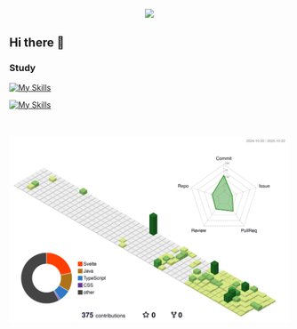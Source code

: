 <p align="center">
  <img src="https://capsule-render.vercel.app/api?type=waving&color=gradient&text=Good%20to%20see%20you&height=120&section=header&fontSize=50&fontColor=FFFFFF&animation=fadeIn&customColorList=ADD8E6,87CEEB,87CEFA,B0E0E6" />
</p>

## Hi there 👋

<div>
  <h3>Study</h3>
  
  [![My Skills](https://skillicons.dev/icons?i=java,spring,react,svelte)](https://skillicons.dev)
  
  [![My Skills](https://skillicons.dev/icons?i=javasript,typescript)](https://skillicons.dev)

  <!-- ![Top Langs](https://github-readme-stats.vercel.app/api/top-langs/?username=dudadab&layout=compact&exclude) -->
</div>

<br/>
<br/>

<div align="center">
  <img src="profile-3d-contrib/profile-green-animate.svg" alt="GitHub Profile 3D Contrib" />
</div>
<!-- .

**dudadab/dudadab** is a ✨ _special_ ✨ repository because its `README.md` (this file) appears on your GitHub profile.

Here are some ideas to get you started:

- 🔭 I’m currently working on ...
- 🌱 I’m currently learning ...
- 👯 I’m looking to collaborate on ...
- 🤔 I’m looking for help with ...
- 💬 Ask me about ...
- 📫 How to reach me: ...
- 😄 Pronouns: ...
- ⚡ Fun fact: ...
-->


